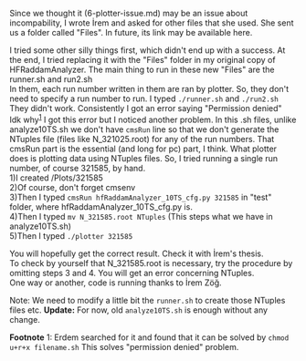 Since we thought it (6-plotter-issue.md) may be an issue about incompability, I wrote İrem and asked for other files that she used. She sent us a folder called "Files". In future, its link may be available here. 

I tried some other silly things first, which didn't end up with a success. At the end, I tried replacing it with the "Files" folder in my original copy of HFRaddamAnalyzer. The main thing to run in these new "Files" are the runner.sh and run2.sh  
In them, each run number written in them are ran by plotter. So, they don't need to specify a run number to run. I typed ``./runner.sh`` and ``./run2.sh``  
They didn't work. Consistently I got an error saying "Permission denied"  
Idk why<sup>[1](#myfootnote1)</sup> I got this error but I noticed another problem. In this .sh files, unlike analyze10TS.sh we don't have ``cmsRun`` line so that we don't generate the NTuples file (files like N_321025.root) for any of the run numbers. That cmsRun part is the essential (and long for pc) part, I think. What plotter does is plotting data using NTuples files. 
So, I tried running a single run number, of course 321585, by hand.   
1)I created /Plots/321585  
2)Of course, don't forget cmsenv  
3)Then I typed ``cmsRun hfRaddamAnalyzer_10TS_cfg.py 321585`` in "test" folder, where hfRaddamAnalyzer_10TS_cfg.py is.  
4)Then I typed ``mv N_321585.root NTuples``   (This steps what we have in analyze10TS.sh)  
5)Then I typed ``./plotter 321585``   

You will hopefully get the correct result. Check it with İrem's thesis.   
To check by yourself that N_321585.root is necessary, try the procedure by omitting steps 3 and 4. You will get an error concerning NTuples.   
One way or another, code is running thanks to İrem Zöğ.

Note: We need to modify a little bit the ``runner.sh`` to create those NTuples files etc. __Update:__ For now, old ``analyze10TS.sh`` is enough without any change. 

__Footnote__
<a name="myfootnote1">1</a>: Erdem searched for it and found that it can be solved by ``chmod u+r+x filename.sh`` This solves "permission denied" problem. 
